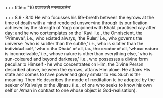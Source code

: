 +++
title = "10 प्रयाणकाले मनसाऽचलेन"

+++
8.9 - 8.10 He who focusses his life-breath between the eyrows at the
time of death with a mind rendered unswerving through its purification
achieved by the strength of Yoga conjoined with Bhakti practised day
after day; and he who contemplates on the 'Kavi' i.e., the Omniscient,
the 'Primeval', i.e., who existed always, 'the Ruler,' i.e., who governs
the universe, 'who is subtler than the subtle,' i.e., who is subtler
than the individual self, 'who is the Dhata' of all, i.e., the creator
of all, 'whose nature is inconceivable,' i.e., whose nature is other
than everything else, 'who is sun-coloured and beyond darkness,' i.e.,
who possesses a divine form peculiar to Himself - he who concentrates on
Him, the Divine Person described above, between the eyrows, attains Him
alone. He attains His state and comes to have power and glory similar to
His. Such is the meaning. Then He describes the mode of meditation to be
adopted by the seeker of Kaivalya or the Jijnasu (i.e., of one who seeks
to know his own self or Atman in contrast to one whose object is
God-realisation).

